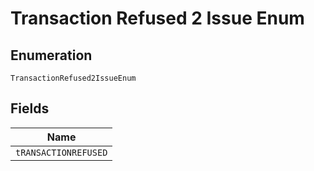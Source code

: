 
# Transaction Refused 2 Issue Enum

## Enumeration

`TransactionRefused2IssueEnum`

## Fields

| Name |
|  --- |
| `tRANSACTIONREFUSED` |

